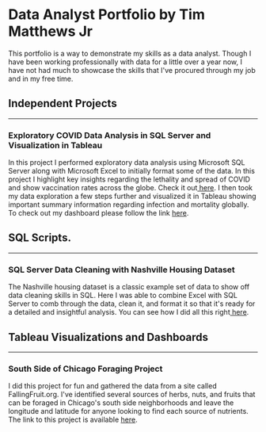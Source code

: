 # Data Analyst Portfolio by Tim Matthews Jr
This portfolio is a way to demonstrate my skills as a data analyst. Though I have been working professionally with data for a little over a year now, I have not had much to showcase the skills that I've procured through my job and in my free time. 

## Independent Projects
--------------------------------------------------------------------------------------------------------
### Exploratory COVID Data Analysis in SQL Server and Visualization in Tableau
 In this project I performed exploratory data analysis using Microsoft SQL Server along with Microsoft Excel to initially format some of the data. In this project I highlight key insights
  regarding the lethality and spread of COVID and show vaccination rates across the globe. Check it out<a href = "https://github.com/timguy1997/Portfolio-Projects/blob/main/SQL_DATA%20_EXPLORATION%202-3-2024.sql"> here</a>. I then took my data exploration a few steps further and visualized it in Tableau showing important summary information regarding infection and mortality globally. 
  To check out my dashboard please follow the link <a href = "https://public.tableau.com/app/profile/timothy.matthews.jr/viz/CovidPortfolioProject_17088121208280/Dashboard1"> here</a>. 

## SQL Scripts. 
---------------------------------------------------------------------------------------------------------

### SQL Server Data Cleaning with Nashville Housing Dataset
  The Nashville housing dataset is a classic example set of data to show off data cleaning skills in SQL. Here I was able to combine Excel with SQL Server to comb through the data, clean it, and format it so that
  it's ready for a detailed and insightful analysis. You can see how I did all this right<a href = "https://github.com/timguy1997/Portfolio-Projects/blob/main/sql/Finished%20NashvilleHousing%20Data%20Cleaning%20Project%203-02-2024.sql"> here</a>.


## Tableau Visualizations and Dashboards
------------------------------------------------------

### South Side of Chicago Foraging Project
  I did this project for fun and gathered the data from a site called FallingFruit.org. I've identified several sources of herbs, nuts, and fruits that can be foraged in Chicago's south side neighborhoods and leave the longitude and latitude for anyone looking to find each source of nutrients. The link to this project is available <a href = "https://public.tableau.com/app/profile/timothy.matthews.jr/viz/SouthSideChicagoForagingData/Accessibility"> here</a>. 
